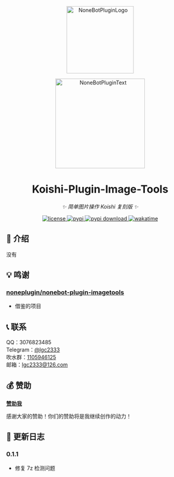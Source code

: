 <!-- markdownlint-disable MD026 MD031 MD033 MD036 MD041 -->

<div align="center">

<a href="https://koishi.chat/zh-CN/market/">
  <img src="https://raw.githubusercontent.com/lgc2333/koishi-workspace/master/readme/koishi-plugin.png" width="180" height="180" alt="NoneBotPluginLogo">
</a>

<p>
  <img src="https://raw.githubusercontent.com/lgc2333/koishi-workspace/master/readme/KoishiPlugin.svg" width="240" alt="NoneBotPluginText">
</p>

# Koishi-Plugin-Image-Tools

_✨ 简单图片操作 Koishi 复刻版 ✨_

<a href="./LICENSE">
  <img src="https://img.shields.io/github/license/lgc2333/koishi-plugin-image-tools.svg" alt="license">
</a>
<a href="https://www.npmjs.com/package/koishi-plugin-image-tools">
  <img src="https://img.shields.io/npm/v/koishi-plugin-image-tools" alt="pypi">
</a>
<a href="https://www.npmjs.com/package/koishi-plugin-image-tools">
  <img src="https://img.shields.io/npm/dm/koishi-plugin-image-tools" alt="pypi download">
</a>
<a href="https://wakatime.com/badge/user/b61b0f9a-f40b-4c82-bc51-0a75c67bfccf/project/e351a977-c220-415c-9f9e-b4647ed75a48">
  <img src="https://wakatime.com/badge/user/b61b0f9a-f40b-4c82-bc51-0a75c67bfccf/project/e351a977-c220-415c-9f9e-b4647ed75a48.svg" alt="wakatime">
</a>

</div>

## 📖 介绍

没有

## 💡 鸣谢

### [noneplugin/nonebot-plugin-imagetools](https://github.com/noneplugin/nonebot-plugin-imagetools)

- 借鉴的项目

## 📞 联系

QQ：3076823485  
Telegram：[@lgc2333](https://t.me/lgc2333)  
吹水群：[1105946125](https://jq.qq.com/?_wv=1027&k=Z3n1MpEp)  
邮箱：<lgc2333@126.com>

## 💰 赞助

**[赞助我](https://blog.lgc2333.top/donate)**

感谢大家的赞助！你们的赞助将是我继续创作的动力！

## 📝 更新日志

### 0.1.1

- 修复 7z 检测问题
